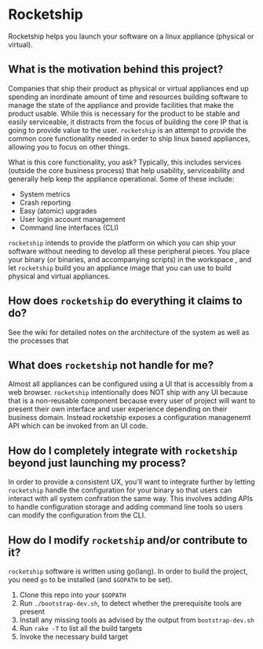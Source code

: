 # Rocketship

Rocketship helps you launch your software on a linux appliance (physical or virtual).

## What is the motivation behind this project?

Companies that ship their product as physical or virtual appliances end up
spending an inordinate amount of time and resources building software to
manage the state of the appliance and provide facilities that make the
product usable. While this is necessary for the product to be stable and
easily serviceable, it distracts from the focus of building the core IP
that is going to provide value to the user. `rocketship` is an attempt to
provide the common core functionality needed in order to ship linux based
appliances, allowing you to focus on other things.

What is this core functionality, you ask? Typically, this includes services
(outside the core business process) that help usability, serviceability and
generally help keep the appliance operational. Some of these include:

* System metrics
* Crash reporting
* Easy (atomic) upgrades
* User login account management
* Command line interfaces (CLI)

`rocketship` intends to provide the platform on which you can ship your software
without needing to develop all these peripheral pieces. You place your binary (or
binaries, and accompanying scripts) in the workspace , and let `rocketship` build
you an appliance image that you can use to build physical and virtual appliances.

## How does `rocketship` do everything it claims to do?

See the wiki for detailed notes on the architecture of the system as well as
the processes that

## What does `rocketship` not handle for me?

Almost all appliances can be configured using a UI that is accessibly from a web
browser. `rocketship` intentionally does NOT ship with any UI because that is a
non-reusable component because every user of project will want to present their
own interface and user experience depending on their business domain. Instead
rocketship exposes a configuration managenemt API which can be invoked from an
UI code.

## How do I completely integrate with `rocketship` beyond just launching my process?

In order to provide a consistent UX, you'll want to integrate further by letting
`rocketship` handle the configuration for your binary so that users can interact with
all system confiration the same way. This involves adding APIs to handle configuration
storage and adding command line tools so users can modify the configuration from the
CLI.

## How do I modify `rocketship` and/or contribute to it?

`rocketship` software is written using go(lang). In order to build the project, you
need `go` to be installed (and `$GOPATH` to be set).

1. Clone this repo into your `$GOPATH`
2. Run `./bootstrap-dev.sh`, to detect whether the prerequisite tools are present
3. Install any missing tools as advised by the output from `bootstrap-dev.sh`
4. Run `rake -T` to list all the build targets
5. Invoke the necessary build target
